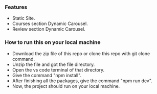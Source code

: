 ### Features

- Static Site.
- Courses section Dynamic Carousel.
- Review section Dynamic Carousel.

### How to run this on your local machine

- Download the zip file of this repo or clone this repo with git clone command.
- Unzip the file and got the file directory.
- Open the vs code terminal of that directory.
- Give the command "npm install".
- After finishing all the packages, give the command "npm run dev".
- Now, the project should run on your local machine.

